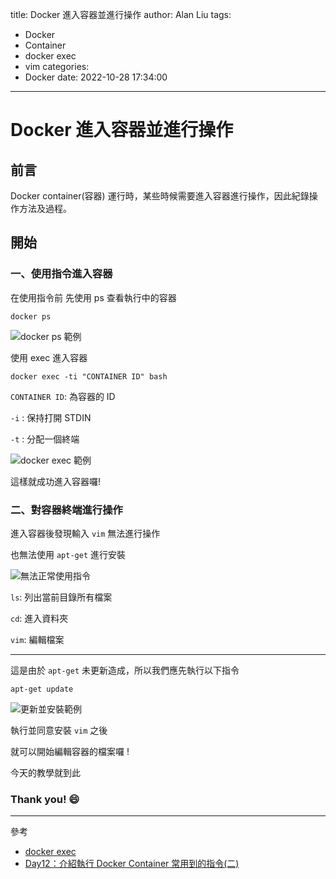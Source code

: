 title: Docker 進入容器並進行操作
author: Alan Liu
tags:
  - Docker
  - Container
  - docker exec
  - vim
categories:
  - Docker
date: 2022-10-28 17:34:00
---
# Docker 進入容器並進行操作

## 前言

Docker container(容器) 運行時，某些時候需要進入容器進行操作，因此紀錄操作方法及過程。

## 開始

### 一、使用指令進入容器

在使用指令前 先使用 ps 查看執行中的容器

```PowerShell-Scripts=
docker ps
```

![docker ps 範例](1666947455476.jpg)

使用 exec 進入容器

```PowerShell-Scripts=
docker exec -ti "CONTAINER ID" bash
```

`CONTAINER ID`: 為容器的 ID

`-i` : 保持打開 STDIN 

`-t` : 分配一個終端

![docker exec 範例](1666947596442.jpg)

這樣就成功進入容器囉!

### 二、對容器終端進行操作

進入容器後發現輸入 `vim` 無法進行操作

也無法使用 `apt-get` 進行安裝

![無法正常使用指令](1666949008877.jpg)


`ls`: 列出當前目錄所有檔案

`cd`: 進入資料夾

`vim`: 編輯檔案

---

這是由於 `apt-get` 未更新造成，所以我們應先執行以下指令

```bash=
apt-get update
```

![更新並安裝範例](1666949218307.jpg)

執行並同意安裝 `vim` 之後

就可以開始編輯容器的檔案囉 !


今天的教學就到此

### Thank you! :smile:

---

參考


- [docker exec](https://docs.docker.com/engine/reference/commandline/exec/)
- [Day12：介紹執行 Docker Container 常用到的指令(二)](https://ithelp.ithome.com.tw/articles/10191727)
